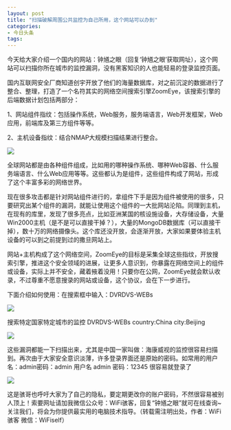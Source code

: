 ```yaml
---
layout: post
title: "扫描破解周围公共监控为自己所用，这个网站可以办到"
categories:
- 今日头条
tags:
---
```

今天给大家介绍一个国内的网站：钟馗之眼（回复‘钟馗之眼’获取网址），这个网站可以扫描你所在城市的监控漏洞，没有黑客知识的人也能轻易的登录监控页面。

 国内互联网安全厂商知道创宇开放了他们的海量数据库，对之前沉淀的数据进行了整合、整理，打造了一个名符其实的网络空间搜索引擎ZoomEye，该搜索引擎的后端数据计划包括两部分：

1、网站组件指纹：包括操作系统，Web服务，服务端语言，Web开发框架，Web应用，前端库及第三方组件等等。

2、主机设备指纹：结合NMAP大规模扫描结果进行整合。

![](http://p3.pstatp.com/large/149b000638129d181c0f)

 全球网站都是由各种组件组成，比如用的哪种操作系统、哪种Web容器、什么服务端语言、什么Web应用等等。这些都认为是组件，这些组件构成了网站，形成了这个丰富多彩的网络世界。

 现在很多攻击都是针对网站组件进行的，拿组件下手是因为组件被使用的很多，只要研究出某个组件的漏洞，就能让使用这个组件的一大批网站沦陷。同理到主机，在现有的库里，发现了很多亮点，比如亚洲某国的核设施设备，大存储设备，大量Win2000主机（是不是可以直接干掉？），大量的MongoDB数据库（可以直接干掉），数十万的网络摄像头。这个库还没开放，会逐渐开放，大家如果要体验主机设备的可以到之前提到过的撒旦网站上。

 网站+主机构成了这个网络空间，ZoomEye的目标是采集全球这些指纹，开放搜索引擎，推进这个安全领域的进展，让更多人意识到，你暴露在网络空间上的组件或设备，实际上并不安全，藏着掖着没用！只要你在公网，ZoomEye就会默认收录，不过尊重不愿意搜录的网站或设备，这个协议，会在下一步进行。

下面介绍如何使用：在搜索框中输入：DVRDVS-WEBs 

![](http://p3.pstatp.com/large/149f000635281337c778)

搜索特定国家特定城市的监控 DVRDVS-WEBs country:China city:Beijing

![](http://p9.pstatp.com/large/14a00000ac1ed5f41b1f)

 这些漏洞都能一下扫描出来，尤其是中国一家叫做：海康威视的监控很容易扫描到。再次由于大家安全意识淡薄，许多登录界面还是原始的密码。如常用的用户名：admin密码：admin 用户名 admin 密码：12345 很容易就登录了 

![](http://p3.pstatp.com/large/14220004536ada3ec0c3)

这是骇哥也呼吁大家为了自己的隐私，要定期更改你的账户密码，不然很容易被别人顶上！索要网址请加我微信公众号：WiFi骇客，回复“钟馗之眼”就可在线查询~关注我们，将会为你提供最实用的电脑技术指导。（转载需注明出处，作者：WiFi骇客 微信：WiFiself）